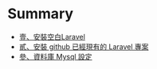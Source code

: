 # Summary

* [壹、安裝空白Laravel](README.md)
* [貳、安裝 github 已經現有的 Laravel 專案](chapter1.md)
* [參、資料庫 Mysql 設定](three_mysql_setting.md)


